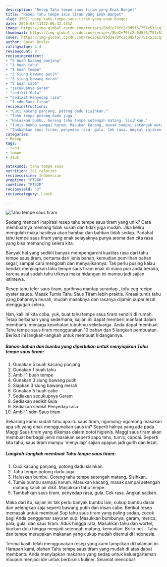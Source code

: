 ```yaml
---
description: "Resep Tahu tempe saus tiram yang Enak Banget"
title: "Resep Tahu tempe saus tiram yang Enak Banget"
slug: 3507-resep-tahu-tempe-saus-tiram-yang-enak-banget
date: 2020-08-11T22:06:32.455Z
image: https://img-global.cpcdn.com/recipes/8bd2e70fc2c0d5f6/751x532cq70/tahu-tempe-saus-tiram-foto-resep-utama.jpg
thumbnail: https://img-global.cpcdn.com/recipes/8bd2e70fc2c0d5f6/751x532cq70/tahu-tempe-saus-tiram-foto-resep-utama.jpg
cover: https://img-global.cpcdn.com/recipes/8bd2e70fc2c0d5f6/751x532cq70/tahu-tempe-saus-tiram-foto-resep-utama.jpg
author: Sarah Butler
ratingvalue: 4.4
reviewcount: 9
recipeingredient:
- "5 buah kacang panjang"
- "1 buah tahu"
- "1 buah tempe"
- "3 siung bawang putih"
- "3 siung bawang merah"
- "5 buah cabe"
- "secukupnya Garam"
- "sedikit Gula"
- "sedikit Penyedap rasa"
- "1 sdm Saus tiram"
recipeinstructions:
- "Cuci kacang panjang, potong dadu sisihkan."
- "Tahu tempe potong dadu juga."
- "Haluskan bumbu. Goreng tahu tempe setengah matang. Sisihkan."
- "Tumis bumbu sampai harum. Masukan kacang, masak sampai setengah matang kasih air dikit. Masukkan tahu tempe."
- "Tambahkan saus tiram, penyedap rasa, gula. Cek rasa. Angkat sajikan."
categories:
- Resep
tags:
- tahu
- tempe
- saus

katakunci: tahu tempe saus 
nutrition: 281 calories
recipecuisine: Indonesian
preptime: "PT26M"
cooktime: "PT32M"
recipeyield: "2"
recipecategory: Lunch

---
```



![Tahu tempe saus tiram](https://img-global.cpcdn.com/recipes/8bd2e70fc2c0d5f6/751x532cq70/tahu-tempe-saus-tiram-foto-resep-utama.jpg)

Sedang mencari inspirasi resep tahu tempe saus tiram yang unik? Cara membuatnya memang tidak susah dan tidak juga mudah. Jika keliru mengolah maka hasilnya akan hambar dan bahkan tidak sedap. Padahal tahu tempe saus tiram yang enak selayaknya punya aroma dan cita rasa yang bisa memancing selera kita.

Banyak hal yang sedikit banyak mempengaruhi kualitas rasa dari tahu tempe saus tiram, pertama dari jenis bahan, kemudian pemilihan bahan segar, sampai cara mengolah dan menyajikannya. Tak perlu pusing kalau hendak menyiapkan tahu tempe saus tiram enak di mana pun anda berada, karena asal sudah tahu triknya maka hidangan ini mampu jadi sajian istimewa.

Resep tahu telor saus tiram, gurihnya mantap surantap., tofu eeg recipe oyster sauce. Masak Tumis Tahu Saus Tiram lebih praktis. Kreasi tumis tahu yang bahannya murah, mudah masaknya dan rasanya dijamin super lezat menggugah selera.


Nah, kali ini kita coba, yuk, buat tahu tempe saus tiram sendiri di rumah. Tetap berbahan yang sederhana, sajian ini dapat memberi manfaat dalam membantu menjaga kesehatan tubuhmu sekeluarga. Anda dapat membuat Tahu tempe saus tiram menggunakan 10 bahan dan 5 langkah pembuatan. Berikut ini langkah-langkah untuk membuat hidangannya.

<!--inarticleads1-->

##### Bahan-bahan dan bumbu yang diperlukan untuk menyiapkan Tahu tempe saus tiram:

1. Gunakan 5 buah kacang panjang
1. Gunakan 1 buah tahu
1. Ambil 1 buah tempe
1. Gunakan 3 siung bawang putih
1. Siapkan 3 siung bawang merah
1. Gunakan 5 buah cabe
1. Sediakan secukupnya Garam
1. Sediakan sedikit Gula
1. Sediakan sedikit Penyedap rasa
1. Ambil 1 sdm Saus tiram


Sekarang kamu sudah tahu apa itu saus tiram, ngomong-ngomong masakan apa sih yang enak menggunakan saus ini? Seperti halnya yang ada pada Maggi Saus tiram yang dikemas dalam botol higienis. Maggi saus tiram akan membuat berbagai jenis masakan seperti sapo tahu, tumis, capcai. Seperti kita tahu, saus tiram mampu &#39;menyulap&#39; sajian apapun jadi gurih dan lezat. 

<!--inarticleads2-->

##### Langkah-langkah membuat Tahu tempe saus tiram:

1. Cuci kacang panjang, potong dadu sisihkan.
1. Tahu tempe potong dadu juga.
1. Haluskan bumbu. Goreng tahu tempe setengah matang. Sisihkan.
1. Tumis bumbu sampai harum. Masukan kacang, masak sampai setengah matang kasih air dikit. Masukkan tahu tempe.
1. Tambahkan saus tiram, penyedap rasa, gula. Cek rasa. Angkat sajikan.


Maka dari itu, sajian ini tak perlu banyak bumbu lain, cukup bumbu dasar dan pelengkap saja seperti bawang putih dan irisan cabe. Berikut resep memasak untuk membuat Sup tahu saus tiram yang paling sedap, cocok bagi Anda penggemar sayuran sup. Masukkan bumbunya, garam, merica, pala, gula, dan saus tiram. Aduk hingga rata, Masukkan tahu dan wortel, biarkan dulu hingga menjadi setengah matang, kemudian. Brilio.net - Tahu dan tempe merupakan makanan yang cukup mudah ditemui di Indonesia. 

Terima kasih telah menggunakan resep yang kami tampilkan di halaman ini. Harapan kami, olahan Tahu tempe saus tiram yang mudah di atas dapat membantu Anda menyiapkan makanan yang sedap untuk keluarga/teman maupun menjadi ide untuk berbisnis kuliner. Selamat mencoba!
